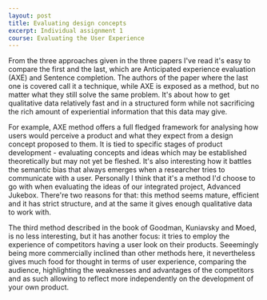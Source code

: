```yaml
---
layout: post
title: Evaluating design concepts
excerpt: Individual assignment 1
course: Evaluating the User Experience
---
```


From the three approaches given in the three papers I've read it's easy to compare the first and the last, which are Anticipated experience evaluation (AXE) and Sentence completion. The authors of the paper where the last one is covered call it a technique, while AXE is exposed as a method, but no matter what they still solve the same problem. It's about how to get qualitative data relatively fast and in a structured form while not sacrificing the rich amount of experiential information that this data may give. 

For example, AXE method offers a full fledged framework for analysing how users would perceive a product and what they expect from a design concept proposed to them. It is tied to specific stages of product development - evaluating concepts and ideas which may be established theoretically but may not yet be fleshed. It's also interesting how it battles the semantic bias that always emerges when a researcher tries to communicate with a user. Personally I think that it's a method I'd choose to go with when evaluating the ideas of our integrated project, Advanced Jukebox. There're two reasons for that: this method seems mature, efficient and it has strict structure, and at the same it gives enough qualitative data to work with. 

The third method described in the book of Goodman, Kuniavsky and Moed, is no less interesting, but it has another focus: it tries to employ the experience of competitors having a user look on their products. Seeemingly being more commercially inclined than other methods here, it nevertheless gives much food for thought in terms of user experience, comparing the audience, highlighting the weaknesses and advantages of the competitors and as such allowing to reflect more independently on the development of your own product.